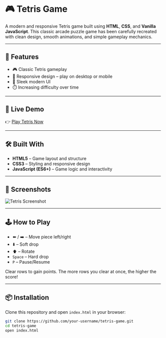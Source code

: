 # 🎮 Tetris Game

A modern and responsive Tetris game built using **HTML**, **CSS**, and **Vanilla JavaScript**. This classic arcade puzzle game has been carefully recreated with clean design, smooth animations, and simple gameplay mechanics.

---

## 🧩 Features

- 🎮 Classic Tetris gameplay  
- 📱 Responsive design – play on desktop or mobile  
- 🎨 Sleek modern UI   
- ⏱️ Increasing difficulty over time  

---

## 🚀 Live Demo

👉 [Play Tetris Now](https://your-live-demo-link.com) <!-- Replace with your actual link -->

---

## 🛠️ Built With

- **HTML5** – Game layout and structure  
- **CSS3** – Styling and responsive design  
- **JavaScript (ES6+)** – Game logic and interactivity  

---

## 📸 Screenshots

![Tetris Screenshot](https://your-image-link.png) <!-- Replace with actual screenshot -->

---

## 🕹️ How to Play

- ⬅️ / ➡️ – Move piece left/right  
- ⬇️ – Soft drop  
- ⬆️ – Rotate  
- `Space` – Hard drop  
- `P` – Pause/Resume  

Clear rows to gain points. The more rows you clear at once, the higher the score!

---

## 📦 Installation

Clone this repository and open `index.html` in your browser:

```bash
git clone https://github.com/your-username/tetris-game.git
cd tetris-game
open index.html
```
